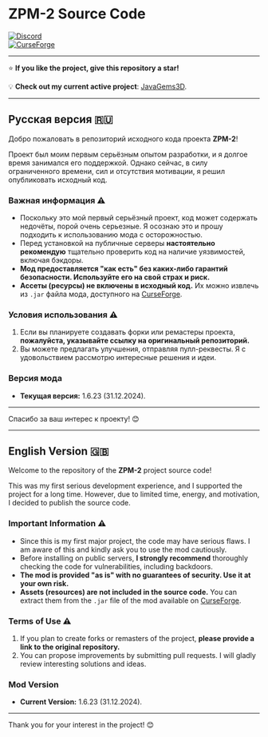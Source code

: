 # ZPM-2 Source Code  

[![Discord](https://img.shields.io/badge/Discord-Join%20Us-7289DA?style=for-the-badge&logo=discord&logoColor=white)](https://discord.com/invite/SrxSSsFv5F)  
[![CurseForge](https://img.shields.io/badge/CurseForge-Download-orange?style=for-the-badge&logo=curseforge&logoColor=white)](https://www.curseforge.com/minecraft/mc-mods/forge-zombie-plague-mod-2-wip)  

---

⭐ **If you like the project, give this repository a star!**  

💡 **Check out my current active project**: [JavaGems3D](https://github.com/alfabouh/javagems3d).  

---

## Русская версия 🇷🇺  

Добро пожаловать в репозиторий исходного кода проекта **ZPM-2**!  

Проект был моим первым серьёзным опытом разработки, и я долгое время занимался его поддержкой. Однако сейчас, в силу ограниченного времени, сил и отсутствия мотивации, я решил опубликовать исходный код.  

### Важная информация ⚠️  

- Поскольку это мой первый серьёзный проект, код может содержать недочёты, порой очень серьезные. Я осознаю это и прошу подходить к использованию мода с осторожностью.  
- Перед установкой на публичные серверы **настоятельно рекомендую** тщательно проверить код на наличие уязвимостей, включая бэкдоры.  
- **Мод предоставляется "как есть" без каких-либо гарантий безопасности. Используйте его на свой страх и риск.**  
- **Ассеты (ресурсы) не включены в исходный код.** Их можно извлечь из `.jar` файла мода, доступного на [CurseForge](https://www.curseforge.com/minecraft/mc-mods/forge-zombie-plague-mod-2-wip).  

### Условия использования ⚠️  

1. Если вы планируете создавать форки или ремастеры проекта, **пожалуйста, указывайте ссылку на оригинальный репозиторий.**  
2. Вы можете предлагать улучшения, отправляя пулл-реквесты. Я с удовольствием рассмотрю интересные решения и идеи.  

### Версия мода  

- **Текущая версия:** 1.6.23 (31.12.2024).  

---

Спасибо за ваш интерес к проекту! 😊  

---

## English Version 🇬🇧  

Welcome to the repository of the **ZPM-2** project source code!  

This was my first serious development experience, and I supported the project for a long time. However, due to limited time, energy, and motivation, I decided to publish the source code.  

### Important Information ⚠️  

- Since this is my first major project, the code may have serious flaws. I am aware of this and kindly ask you to use the mod cautiously.  
- Before installing on public servers, **I strongly recommend** thoroughly checking the code for vulnerabilities, including backdoors.  
- **The mod is provided "as is" with no guarantees of security. Use it at your own risk.**  
- **Assets (resources) are not included in the source code.** You can extract them from the `.jar` file of the mod available on [CurseForge](https://www.curseforge.com/minecraft/mc-mods/forge-zombie-plague-mod-2-wip).  

### Terms of Use ⚠️  

1. If you plan to create forks or remasters of the project, **please provide a link to the original repository.**  
2. You can propose improvements by submitting pull requests. I will gladly review interesting solutions and ideas.  

### Mod Version  

- **Current Version:** 1.6.23 (31.12.2024).  

---

Thank you for your interest in the project! 😊  
